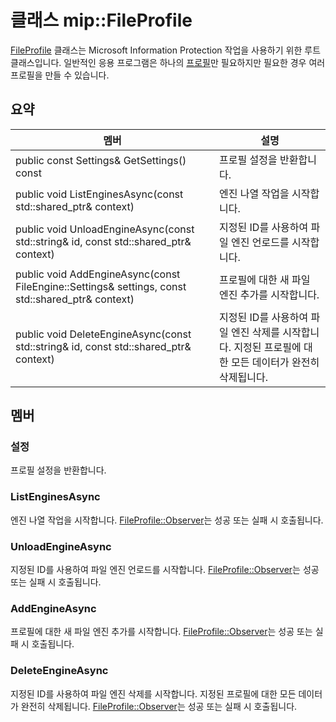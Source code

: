 # <a name="class-mipfileprofile"></a>클래스 mip::FileProfile 
[FileProfile](class_mip_fileprofile.md) 클래스는 Microsoft Information Protection 작업을 사용하기 위한 루트 클래스입니다.
일반적인 응용 프로그램은 하나의 [프로필](class_mip_profile.md)만 필요하지만 필요한 경우 여러 프로필을 만들 수 있습니다.
  
## <a name="summary"></a>요약
 멤버                        | 설명                                
--------------------------------|---------------------------------------------
 public const Settings& GetSettings() const  |  프로필 설정을 반환합니다.
public void ListEnginesAsync(const std::shared_ptr<void>& context)  |  엔진 나열 작업을 시작합니다.
public void UnloadEngineAsync(const std::string& id, const std::shared_ptr<void>& context)  |  지정된 ID를 사용하여 파일 엔진 언로드를 시작합니다.
public void AddEngineAsync(const FileEngine::Settings& settings, const std::shared_ptr<void>& context)  |  프로필에 대한 새 파일 엔진 추가를 시작합니다.
public void DeleteEngineAsync(const std::string& id, const std::shared_ptr<void>& context)  |  지정된 ID를 사용하여 파일 엔진 삭제를 시작합니다. 지정된 프로필에 대한 모든 데이터가 완전히 삭제됩니다.
  
## <a name="members"></a>멤버
  
### <a name="settings"></a>설정
프로필 설정을 반환합니다.
  
### <a name="listenginesasync"></a>ListEnginesAsync
엔진 나열 작업을 시작합니다.
[FileProfile::Observer](class_mip_fileprofile_observer.md)는 성공 또는 실패 시 호출됩니다.
  
### <a name="unloadengineasync"></a>UnloadEngineAsync
지정된 ID를 사용하여 파일 엔진 언로드를 시작합니다. [FileProfile::Observer](class_mip_fileprofile_observer.md)는 성공 또는 실패 시 호출됩니다.
  
### <a name="addengineasync"></a>AddEngineAsync
프로필에 대한 새 파일 엔진 추가를 시작합니다.
[FileProfile::Observer](class_mip_fileprofile_observer.md)는 성공 또는 실패 시 호출됩니다.
  
### <a name="deleteengineasync"></a>DeleteEngineAsync
지정된 ID를 사용하여 파일 엔진 삭제를 시작합니다. 지정된 프로필에 대한 모든 데이터가 완전히 삭제됩니다.
[FileProfile::Observer](class_mip_fileprofile_observer.md)는 성공 또는 실패 시 호출됩니다.